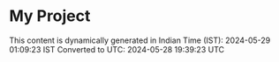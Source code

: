 # My Project

This content is dynamically generated in Indian Time (IST): 2024-05-29 01:09:23 IST
Converted to UTC: 2024-05-28 19:39:23 UTC
